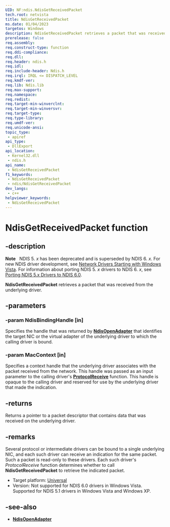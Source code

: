 ```yaml
---
UID: NF:ndis.NdisGetReceivedPacket
tech.root: netvista
title: NdisGetReceivedPacket
ms.date: 01/04/2023
targetos: Windows
description: NdisGetReceivedPacket retrieves a packet that was received from the underlying driver.
prerelease: false
req.assembly: 
req.construct-type: function
req.ddi-compliance: 
req.dll: 
req.header: ndis.h
req.idl: 
req.include-header: Ndis.h
req.irql: IRQL <= DISPATCH_LEVEL
req.kmdf-ver: 
req.lib: Ndis.lib
req.max-support: 
req.namespace: 
req.redist: 
req.target-min-winverclnt: 
req.target-min-winversvr: 
req.target-type: 
req.type-library: 
req.umdf-ver: 
req.unicode-ansi: 
topic_type:
 - apiref
api_type:
 - DllExport
api_location:
 - Kernel32.dll
 - ndis.h
api_name:
 - NdisGetReceivedPacket
f1_keywords:
 - NdisGetReceivedPacket
 - ndis/NdisGetReceivedPacket
dev_langs:
 - c++
helpviewer_keywords:
 - NdisGetReceivedPacket
---
```


# NdisGetReceivedPacket function

## -description

**Note**   NDIS 5. *x* has been deprecated and is superseded by NDIS 6. *x*. For new NDIS driver development, see [Network Drivers Starting with Windows Vista](../_netvista/index.md). For information about porting NDIS 5. *x* drivers to NDIS 6. *x*, see [Porting NDIS 5.x Drivers to NDIS 6.0](https://msdn.microsoft.com/library/Ff570059).

**NdisGetReceivedPacket** retrieves a packet that was received from the underlying driver.

## -parameters

### -param NdisBindingHandle [in]

Specifies the handle that was returned by [**NdisOpenAdapter**](nf-ndis-ndisopenadapter.md) that identifies the target NIC or the virtual adapter of the underlying driver to which the calling driver is bound.

### -param MacContext [in]

Specifies a context handle that the underlying driver associates with the packet received from the network. This handle was passed as an input parameter to the calling driver's [**ProtocolReceive**](https://msdn.microsoft.com/library/ff563246\(v=vs.85\)) function. This handle is opaque to the calling driver and reserved for use by the underlying driver that made the indication.

## -returns

Returns a pointer to a packet descriptor that contains data that was received on the underlying driver.

## -remarks

Several protocol or intermediate drivers can be bound to a single underlying NIC, and each such driver can receive an indication for the same packet. Such a packet is read-only to these drivers. Each such driver's *ProtocolReceive* function determines whether to call **NdisGetReceivedPacket** to retrieve the indicated packet.

- Target platform: [Universal](https://go.microsoft.com/fwlink/p/?linkid=531356)
- Version: Not supported for NDIS 6.0 drivers in Windows Vista. Supported for NDIS 5.1 drivers in Windows Vista and Windows XP.

## -see-also

- [**NdisOpenAdapter**](nf-ndis-ndisopenadapter.md)
